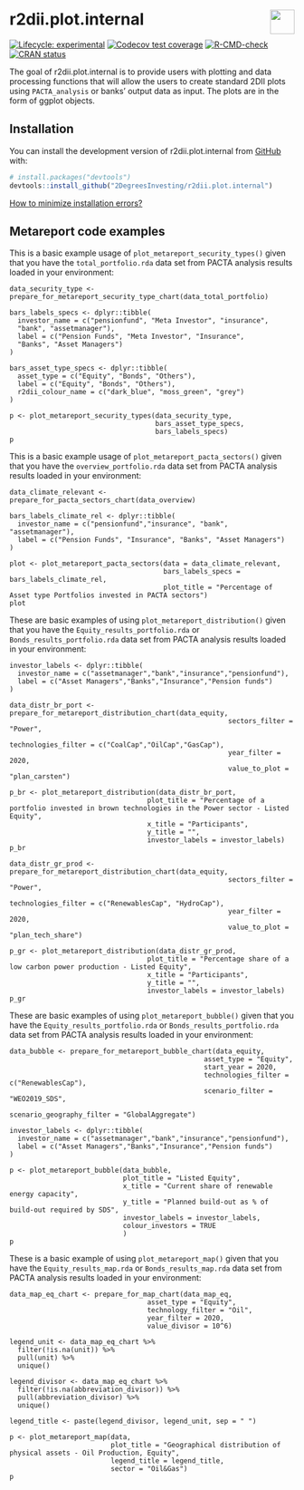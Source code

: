 
<!-- README.md is generated from README.Rmd. Please edit that file -->

# r2dii.plot.internal <a href='https://github.com/2DegreesInvesting/r2dii.plot.internal'><img src='https://imgur.com/A5ASZPE.png' align='right' height='43' /></a>

<!-- badges: start -->

[![Lifecycle:
experimental](https://img.shields.io/badge/lifecycle-experimental-orange.svg)](https://lifecycle.r-lib.org/articles/stages.html)
[![Codecov test
coverage](https://codecov.io/gh/2DegreesInvesting/r2dii.plot.internal/branch/master/graph/badge.svg)](https://codecov.io/gh/2DegreesInvesting/r2dii.plot.internal?branch=master)
[![R-CMD-check](https://github.com/2DegreesInvesting/r2dii.plot.internal/workflows/R-CMD-check/badge.svg)](https://github.com/2DegreesInvesting/r2dii.plot.internal/actions)
[![CRAN
status](https://www.r-pkg.org/badges/version/r2dii.plot.internal)](https://CRAN.R-project.org/package=r2dii.plot.internal)
<!-- badges: end -->

The goal of r2dii.plot.internal is to provide users with plotting and
data processing functions that will allow the users to create standard
2DII plots using `PACTA_analysis` or banks’ output data as input. The
plots are in the form of ggplot objects.

## Installation

You can install the development version of r2dii.plot.internal from
[GitHub](https://github.com/2DegreesInvesting/r2dii.plot.internal) with:

``` r
# install.packages("devtools")
devtools::install_github("2DegreesInvesting/r2dii.plot.internal")
```

[How to minimize installation
errors?](https://gist.github.com/maurolepore/a0187be9d40aee95a43f20a85f4caed6#installation)

## Metareport code examples

This is a basic example usage of `plot_metareport_security_types()`
given that you have the `total_portfolio.rda` data set from PACTA
analysis results loaded in your environment:

    data_security_type <- prepare_for_metareport_security_type_chart(data_total_portfolio)

    bars_labels_specs <- dplyr::tibble(
      investor_name = c("pensionfund", "Meta Investor", "insurance", 
      "bank", "assetmanager"),
      label = c("Pension Funds", "Meta Investor", "Insurance", 
      "Banks", "Asset Managers")
    )

    bars_asset_type_specs <- dplyr::tibble(
      asset_type = c("Equity", "Bonds", "Others"),
      label = c("Equity", "Bonds", "Others"),
      r2dii_colour_name = c("dark_blue", "moss_green", "grey")
    )

    p <- plot_metareport_security_types(data_security_type, 
                                        bars_asset_type_specs, 
                                        bars_labels_specs)
    p

This is a basic example usage of `plot_metareport_pacta_sectors()` given
that you have the `overview_portfolio.rda` data set from PACTA analysis
results loaded in your environment:

    data_climate_relevant <- prepare_for_pacta_sectors_chart(data_overview)

    bars_labels_climate_rel <- dplyr::tibble(
      investor_name = c("pensionfund","insurance", "bank", "assetmanager"),
      label = c("Pension Funds", "Insurance", "Banks", "Asset Managers")
    )

    plot <- plot_metareport_pacta_sectors(data = data_climate_relevant, 
                                          bars_labels_specs = bars_labels_climate_rel,
                                          plot_title = "Percentage of Asset type Portfolios invested in PACTA sectors")
    plot

These are basic examples of using `plot_metareport_distribution()` given
that you have the `Equity_results_portfolio.rda` or
`Bonds_results_portfolio.rda` data set from PACTA analysis results
loaded in your environment:

    investor_labels <- dplyr::tibble(
      investor_name = c("assetmanager","bank","insurance","pensionfund"),
      label = c("Asset Managers","Banks","Insurance","Pension funds")
    )

    data_distr_br_port <- prepare_for_metareport_distribution_chart(data_equity,
                                                          sectors_filter = "Power",
                                                          technologies_filter = c("CoalCap","OilCap","GasCap"),
                                                          year_filter = 2020,
                                                          value_to_plot = "plan_carsten")

    p_br <- plot_metareport_distribution(data_distr_br_port, 
                                      plot_title = "Percentage of a portfolio invested in brown technologies in the Power sector - Listed Equity",
                                      x_title = "Participants",
                                      y_title = "",
                                      investor_labels = investor_labels)
    p_br

    data_distr_gr_prod <- prepare_for_metareport_distribution_chart(data_equity,
                                                          sectors_filter = "Power",
                                                          technologies_filter = c("RenewablesCap", "HydroCap"),
                                                          year_filter = 2020,
                                                          value_to_plot = "plan_tech_share")

    p_gr <- plot_metareport_distribution(data_distr_gr_prod, 
                                      plot_title = "Percentage share of a low carbon power production - Listed Equity",
                                      x_title = "Participants",
                                      y_title = "",
                                      investor_labels = investor_labels)
    p_gr

These are basic examples of using `plot_metareport_bubble()` given that
you have the `Equity_results_portfolio.rda` or
`Bonds_results_portfolio.rda` data set from PACTA analysis results
loaded in your environment:

    data_bubble <- prepare_for_metareport_bubble_chart(data_equity,
                                                    asset_type = "Equity",
                                                    start_year = 2020,
                                                    technologies_filter = c("RenewablesCap"),
                                                    scenario_filter = "WEO2019_SDS",
                                                    scenario_geography_filter = "GlobalAggregate")

    investor_labels <- dplyr::tibble(
      investor_name = c("assetmanager","bank","insurance","pensionfund"),
      label = c("Asset Managers","Banks","Insurance","Pension funds")
    )

    p <- plot_metareport_bubble(data_bubble,
                                plot_title = "Listed Equity",
                                x_title = "Current share of renewable energy capacity",
                                y_title = "Planned build-out as % of build-out required by SDS",
                                investor_labels = investor_labels,
                                colour_investors = TRUE
                                )
    p

These is a basic example of using `plot_metareport_map()` given that you
have the `Equity_results_map.rda` or `Bonds_results_map.rda` data set
from PACTA analysis results loaded in your environment:

    data_map_eq_chart <- prepare_for_map_chart(data_map_eq,
                                      asset_type = "Equity",
                                      technology_filter = "Oil",
                                      year_filter = 2020,
                                      value_divisor = 10^6)

    legend_unit <- data_map_eq_chart %>%
      filter(!is.na(unit)) %>%
      pull(unit) %>%
      unique()

    legend_divisor <- data_map_eq_chart %>%
      filter(!is.na(abbreviation_divisor)) %>%
      pull(abbreviation_divisor) %>%
      unique()

    legend_title <- paste(legend_divisor, legend_unit, sep = " ")

    p <- plot_metareport_map(data,
                             plot_title = "Geographical distribution of physical assets - Oil Production, Equity",
                             legend_title = legend_title,
                             sector = "Oil&Gas")
    p
